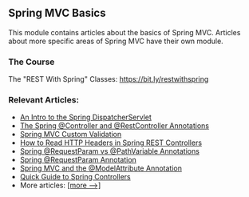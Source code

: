 ## Spring MVC Basics

This module contains articles about the basics of Spring MVC. Articles about more specific areas of Spring MVC have
their own module. 

### The Course
The "REST With Spring" Classes: https://bit.ly/restwithspring

### Relevant Articles: 

- [An Intro to the Spring DispatcherServlet](https://www.baeldung.com/spring-dispatcherservlet)
- [The Spring @Controller and @RestController Annotations](https://www.baeldung.com/spring-controller-vs-restcontroller)
- [Spring MVC Custom Validation](https://www.baeldung.com/spring-mvc-custom-validator)
- [How to Read HTTP Headers in Spring REST Controllers](https://www.baeldung.com/spring-rest-http-headers)
- [Spring @RequestParam vs @PathVariable Annotations](https://www.baeldung.com/spring-requestparam-vs-pathvariable)
- [Spring @RequestParam Annotation](https://www.baeldung.com/spring-request-param)
- [Spring MVC and the @ModelAttribute Annotation](https://www.baeldung.com/spring-mvc-and-the-modelattribute-annotation)
- [Quick Guide to Spring Controllers](https://www.baeldung.com/spring-controllers)
- More articles: [[more -->]](../spring-mvc-basics-2)
